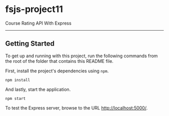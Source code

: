 # fsjs-project11
Course Rating API With Express

--------------------------------------------------------

## Getting Started

To get up and running with this project, run the following commands from the root of the folder that contains this README file.

First, install the project's dependencies using `npm`.

```
npm install

```

And lastly, start the application.

```
npm start
```

To test the Express server, browse to the URL [http://localhost:5000/](http://localhost:5000/).

